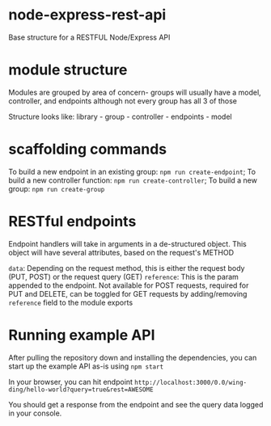 # node-express-rest-api
Base structure for a RESTFUL Node/Express API

# module structure
Modules are grouped by area of concern- groups will usually have a model, controller, and endpoints although not every group has all 3 of those

Structure looks like:
library
    - group
        - controller
        - endpoints
        - model

# scaffolding commands
To build a new endpoint in an existing group: `npm run create-endpoint`;
To build a new controller function: `npm run create-controller`;
To build a new group: `npm run create-group`

# RESTful endpoints
Endpoint handlers will take in arguments in a de-structured object. This object will have several attributes, based on the request's METHOD

`data`: Depending on the request method, this is either the request body (PUT, POST) or the request query (GET)
`reference`: This is the param appended to the endpoint. Not available for POST requests, required for PUT and DELETE, can be toggled for GET requests by adding/removing `reference` field to the module exports

# Running example API
After pulling the repository down and installing the dependencies, you can start up the example API as-is using `npm start`

In your browser, you can hit endpoint `http://localhost:3000/0.0/wing-ding/hello-world?query=true&rest=AWESOME`

You should get a response from the endpoint and see the query data logged in your console.
